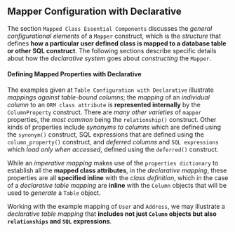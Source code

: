 ## Mapper Configuration with Declarative

The section `Mapped Class Essential Components` discusses the _general configurational elements_ of a `Mapper` construct, which is the _structure_ that defines __how a particular user defined class is mapped to a database table or other SQL construct__. The following sections describe specific details about how the _declarative system_ goes about _constructing_ the `Mapper`.


#### Defining Mapped Properties with Declarative

The examples given at `Table Configuration with Declarative` illustrate _mappings against table-bound columns_; the _mapping_ of an _individual column_ to an `ORM class attribute` is __represented internally__ by the `ColumnProperty` construct. There are _many other varieties_ of `mapper` properties, the _most common_ being the `relationship()` construct. Other kinds of properties include _synonyms to columns_ which are defined using the `synonym()` construct, SQL expressions that are defined using the `column_property()` construct, and _deferred columns_ and `SQL expressions` which _load only when accessed_, defined using the `deferred()` construct.

While an _imperative mapping_ makes use of the `properties dictionary` to establish all the __mapped class attributes__, in the _declarative mapping_, these properties are all __specified inline__ with the _class definition_, which in the case of a _declarative table mapping_ are __inline__ with the `Column` objects that will be used to _generate_ a `Table` object.

Working with the example mapping of `User` and `Address`, we may illustrate a _declarative table mapping_ that __includes not just `Column` objects but also `relationships` and `SQL` expressions__.
